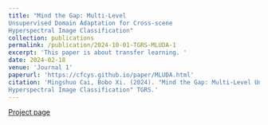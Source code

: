 ```yaml
---
title: "Mind the Gap: Multi-Level
Unsupervised Domain Adaptation for Cross-scene
Hyperspectral Image Classification"
collection: publications
permalink: /publication/2024-10-01-TGRS-MLUDA-1
excerpt: 'This paper is about transfer learning. '
date: 2024-02-18
venue: 'Journal 1'
paperurl: 'https://cfcys.github.io/paper/MLUDA.html'
citation: 'Mingshuo Cai, Bobo Xi. (2024). "Mind the Gap: Multi-Level Unsupervised Domain Adaptation for Cross-scene
Hyperspectral Image Classification" TGRS.'
---
```



 [Project page](https://cfcys.github.io/paper/MLUDA.html)
